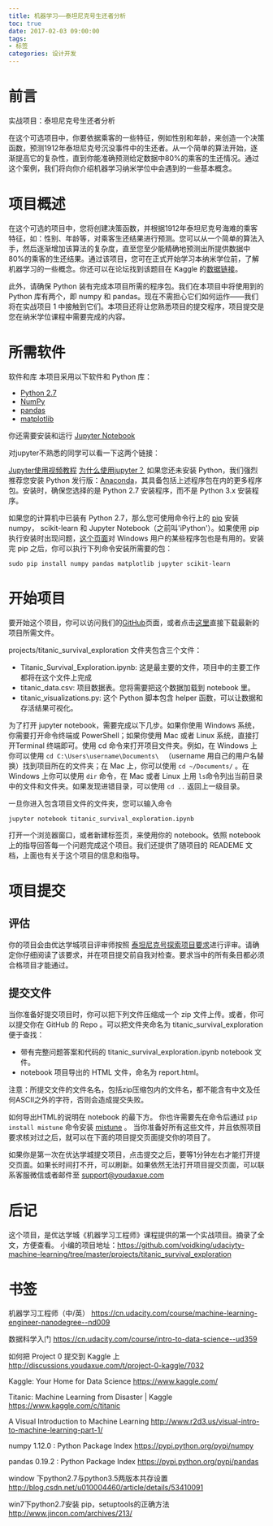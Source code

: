 ```yaml
---
title: 机器学习——泰坦尼克号生还者分析
toc: true
date: 2017-02-03 09:00:00
tags:
- 标签
categories: 设计开发
---
```

# 前言
实战项目：泰坦尼克号生还者分析

在这个可选项目中，你要依据乘客的一些特征，例如性别和年龄，来创造一个决策函数，预测1912年泰坦尼克号沉没事件中的生还者。从一个简单的算法开始，逐渐提高它的复杂性，直到你能准确预测给定数据中80%的乘客的生还情况。通过这个案例，我们将向你介绍机器学习纳米学位中会遇到的一些基本概念。

<!--more-->

# 项目概述

在这个可选的项目中，您将创建决策函数，并根据1912年泰坦尼克号海难的乘客特征，如：性别、年龄等，对乘客生还结果进行预测。您可以从一个简单的算法入手，然后逐渐增加该算法的复杂度，直至您至少能精确地预测出所提供数据中80%的乘客的生还结果。通过该项目，您可在正式开始学习本纳米学位前，了解机器学习的一些概念。你还可以在论坛找到该题目在 Kaggle 的[数据链接](http://discussions.youdaxue.com/t/project-0-kaggle/7032)。

此外，请确保 Python 装有完成本项目所需的程序包。我们在本项目中将使用到的 Python 库有两个，即 numpy 和 pandas。现在不需担心它们如何运作——我们将在实战项目 1 中接触到它们。本项目还将让您熟悉项目的提交程序，项目提交是您在纳米学位课程中需要完成的内容。

# 所需软件
软件和库
本项目采用以下软件和 Python 库：

- [Python 2.7](https://www.python.org/download/releases/2.7/)
- [NumPy](http://www.numpy.org/)
- [pandas](http://pandas.pydata.org/)
- [matplotlib](http://matplotlib.org/)

你还需要安装和运行 [Jupyter Notebook](http://jupyter.org/)

对jupyter不熟悉的同学可以看一下这两个链接：

[Jupyter使用视频教程](http://cn-static.udacity.com/mlnd/how_to_use_jupyter.mp4)
[为什么使用jupyter？](https://www.zhihu.com/question/37490497)
如果您还未安装 Python，我们强烈推荐您安装 Python 发行版：[Anaconda](http://continuum.io/downloads)，其具备包括上述程序包在内的更多程序包。安装时，确保您选择的是 Python 2.7 安装程序，而不是 Python 3.x 安装程序。

如果您的计算机中已装有 Python 2.7，那么您可使用命令行上的 [pip](https://pip.pypa.io/en/stable/) 安装 numpy， scikit-learn 和 Jupyter Notebook（之前叫'iPython'）。如果使用 pip 执行安装时出现问题，[这个页面](http://www.lfd.uci.edu/~gohlke/pythonlibs/)对 Windows 用户的某些程序包也是有用的。安装完 pip 之后，你可以执行下列命令安装所需要的包：

`sudo pip install numpy pandas matplotlib jupyter scikit-learn`

# 开始项目
要开始这个项目，你可以访问我们的[GitHub](https://github.com/nd009/machine-learning)页面，或者点击[这里](https://github.com/nd009/machine-learning/archive/zh-cn.zip)直接下载最新的项目所需文件。

projects/titanic_survival_exploration 文件夹包含三个文件：

- Titanic_Survival_Exploration.ipynb: 这是最主要的文件，项目中的主要工作都将在这个文件上完成
- titanic_data.csv: 项目数据表。您将需要把这个数据加载到 notebook 里。
- titanic_visualizations.py: 这个 Python 脚本包含 helper 函数，可以让数据和存活结果可视化。

为了打开 jupyter notebook，需要完成以下几步。如果你使用 Windows 系统，你需要打开命令终端或 PowerShell；如果你使用 Mac 或者 Linux 系统，直接打开Terminal 终端即可。使用 cd 命令来打开项目文件夹。例如，在 Windows 上你可以使用 `cd C:\Users\username\Documents\ ` （username 用自己的用户名替换）找到项目所在的文件夹；在 Mac 上，你可以使用 `cd ~/Documents/` 。在 Windows 上你可以使用 `dir` 命令，在 Mac 或者 Linux 上用 `ls`命令列出当前目录中的文件和文件夹。如果发现进错目录，可以使用 `cd ..` 返回上一级目录。

一旦你进入包含项目文件的文件夹，您可以输入命令

`jupyter notebook titanic_survival_exploration.ipynb`

打开一个浏览器窗口，或者新建标签页，来使用你的 notebook。依照 notebook 上的指导回答每一个问题完成这个项目。我们还提供了随项目的 READEME 文档，上面也有关于这个项目的信息和指导。

# 项目提交
## 评估
你的项目会由优达学城项目评审师按照 [泰坦尼克号探索项目要求](https://review.udacity.com/#!/rubrics/266/view)进行评审。请确定你仔细阅读了该要求，并在项目提交前自我对检查。要求当中的所有条目都必须合格项目才能通过。

## 提交文件
当你准备好提交项目时，你可以把下列文件压缩成一个 zip 文件上传。或者，你可以提交你在 GitHub 的 Repo 。可以把文件夹命名为 titanic_survival_exploration 便于查找：

- 带有完整问题答案和代码的 titanic_survival_exploration.ipynb notebook 文件。
- notebook 项目导出的 HTML 文件，命名为 report.html。

注意：所提交文件的文件名名，包括zip压缩包内的文件名，都不能含有中文及任何ASCII之外的字符，否则会造成提交失败。

如何导出HTML的说明在 notebook 的最下方。 你也许需要先在命令后通过 `pip install mistune` 命令安装 [mistune](https://pypi.python.org/pypi/mistune) 。
当你准备好所有这些文件，并且依照项目要求核对过之后，就可以在下面的项目提交页面提交你的项目了。

如果你是第一次在优达学城提交项目，点击提交之后，要等1分钟左右才能打开提交页面。如果长时间打不开，可以刷新。如果依然无法打开项目提交页面，可以联系客服微信或者邮件至 support@youdaxue.com

# 后记
这个项目，是优达学城《机器学习工程师》课程提供的第一个实战项目。摘录了全文，方便查看。
小编的项目地址：https://github.com/voidking/udaciyty-machine-learning/tree/master/projects/titanic_survival_exploration


# 书签
机器学习工程师（中/英）
https://cn.udacity.com/course/machine-learning-engineer-nanodegree--nd009

数据科学入门
https://cn.udacity.com/course/intro-to-data-science--ud359

如何把 Project 0 提交到 Kaggle 上
http://discussions.youdaxue.com/t/project-0-kaggle/7032

Kaggle: Your Home for Data Science
https://www.kaggle.com/

Titanic: Machine Learning from Disaster | Kaggle
https://www.kaggle.com/c/titanic

A Visual Introduction to Machine Learning
http://www.r2d3.us/visual-intro-to-machine-learning-part-1/

numpy 1.12.0 : Python Package Index
https://pypi.python.org/pypi/numpy

pandas 0.19.2 : Python Package Index
https://pypi.python.org/pypi/pandas

window 下python2.7与python3.5两版本共存设置
http://blog.csdn.net/u010004460/article/details/53410091

win7下python2.7安装 pip，setuptools的正确方法
http://www.jincon.com/archives/213/

